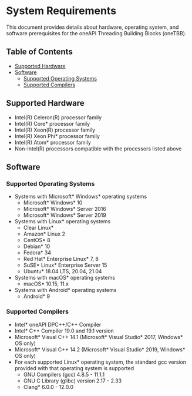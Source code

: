 <!--
******************************************************************************
* 
* Licensed under the Apache License, Version 2.0 (the "License");
* you may not use this file except in compliance with the License.
* You may obtain a copy of the License at
*
*     http://www.apache.org/licenses/LICENSE-2.0
*
* Unless required by applicable law or agreed to in writing, software
* distributed under the License is distributed on an "AS IS" BASIS,
* WITHOUT WARRANTIES OR CONDITIONS OF ANY KIND, either express or implied.
* See the License for the specific language governing permissions and
* limitations under the License.
*******************************************************************************/-->

# System Requirements <!-- omit in toc -->
This document provides details about hardware, operating system, and software prerequisites for the oneAPI Threading Building Blocks (oneTBB). 

## Table of Contents <!-- omit in toc -->
- [Supported Hardware](#supported-hardware)
- [Software](#software)
  - [Supported Operating Systems](#supported-operating-systems)
  - [Supported Compilers](#supported-compilers)


## Supported Hardware
- Intel(R) Celeron(R) processor family
- Intel(R) Core* processor family
- Intel(R) Xeon(R) processor family
- Intel(R) Xeon Phi* processor family
- Intel(R) Atom* processor family
- Non-Intel(R) processors compatible with the processors listed above


## Software

### Supported Operating Systems
- Systems with Microsoft* Windows* operating systems
  - Microsoft* Windows* 10
  - Microsoft* Windows* Server 2016
  - Microsoft* Windows* Server 2019
- Systems with Linux* operating systems
  - Clear Linux*
  - Amazon* Linux 2
  - CentOS* 8
  - Debian* 10
  - Fedora* 34
  - Red Hat* Enterprise Linux* 7, 8
  - SuSE* Linux* Enterprise Server 15
  - Ubuntu* 18.04 LTS, 20.04, 21.04
- Systems with macOS* operating systems
  - macOS* 10.15, 11.x
- Systems with Android* operating systems
  - Android* 9

### Supported Compilers
- Intel* oneAPI DPC++/C++ Compiler
- Intel* C++ Compiler 19.0 and 19.1 version
- Microsoft* Visual C++ 14.1 (Microsoft* Visual Studio* 2017, Windows* OS only)
- Microsoft* Visual C++ 14.2 (Microsoft* Visual Studio* 2019, Windows* OS only)
- For each supported Linux* operating system, the standard gcc version provided with that operating system is supported
  - GNU Compilers (gcc) 4.8.5 - 11.1.1
  - GNU C Library (glibc) version 2.17 - 2.33
  - Clang* 6.0.0 - 12.0.0

